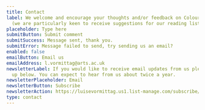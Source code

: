 ```yaml
---
title: Contact
label: We welcome and encourage your thoughts and/or feedback on Colouring In
  (we are particularly keen to receive suggestions for our reading lists).
placeholder: Type here
submitButton: Submit comment
submitSuccess: Message sent, thank you.
submitError: Message failed to send, try sending us an email?
enabled: false
emailButton: Email us
emailAddress: l.vormittag@arts.ac.uk
newsletterLabel: If you would like to receive email updates from us please sign
  up below. You can expect to hear from us about twice a year.
newsletterPlaceholder: Email
newsletterButton: Subscribe
newsletterAction: https://luisevormittag.us1.list-manage.com/subscribe/post?u=9d814d147dde622b20aad5bed&amp;id=595952f2cd
type: contact
---
```

